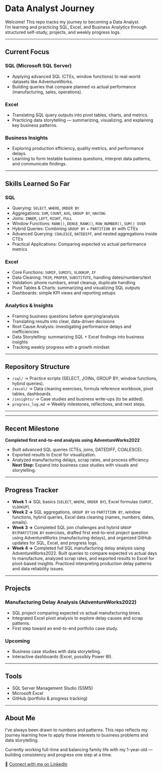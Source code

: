 # Data Analyst Journey  

Welcome! This repo tracks my journey to becoming a Data Analyst.  
I’m learning and practicing SQL, Excel, and Business Analytics through structured self-study, projects, and weekly progress logs.

---

## Current Focus  

### SQL (Microsoft SQL Server)
- Applying advanced SQL (CTEs, window functions) to real-world datasets like AdventureWorks.  
- Building queries that compare planned vs actual performance (manufacturing, sales, operations).  

### Excel
- Translating SQL query outputs into pivot tables, charts, and metrics.  
- Practicing data storytelling — summarizing, visualizing, and explaining key business patterns.  

### Business Insights
- Exploring production efficiency, quality metrics, and performance delays.  
- Learning to form testable business questions, interpret data patterns, and communicate findings.

---

## Skills Learned So Far  

### SQL
- Querying: `SELECT`, `WHERE`, `ORDER BY`  
- Aggregations: `SUM`, `COUNT`, `AVG`, `GROUP BY`, `HAVING`  
- Joins: `INNER`, `LEFT`, `RIGHT`, `FULL`  
- Window Functions: `RANK()`, `DENSE_RANK()`, `ROW_NUMBER()`, `SUM() OVER`  
- Hybrid Queries: Combining `GROUP BY` + `PARTITION BY` with CTEs  
- Advanced Querying: `COALESCE`, `DATEDIFF`, and nested aggregations inside CTEs  
- Practical Applications: Comparing expected vs actual performance metrics  

### Excel
- Core Functions: `SUMIF`, `SUMIFS`, `VLOOKUP`, `IF`  
- Data Cleaning: `TRIM`, `PROPER`, `SUBSTITUTE`, handling dates/numbers/text  
- Validation: phone numbers, email cleanup, duplicate handling  
- Pivot Tables & Charts: summarizing and visualizing SQL outputs  
- Dashboards: simple KPI views and reporting setups  

### Analytics & Insights
- Framing business questions before querying/analysis  
- Translating results into clear, data-driven decisions  
- Root Cause Analysis: investigating performance delays and inefficiencies  
- Data Storytelling: summarizing SQL + Excel findings into business insights  
- Tracking weekly progress with a growth mindset  

---

## Repository Structure
- `/sql/` → Practice scripts (SELECT, JOINs, GROUP BY, window functions, hybrid queries).  
- `/excel/` → Data cleaning exercises, formula reference workbook, pivot tables, dashboards.  
- `/insights/` → Case studies and business write-ups (to be added).  
- `progress_log.md` → Weekly milestones, reflections, and next steps.  

---


---

## Recent Milestone  

**Completed first end-to-end analysis using AdventureWorks2022**  
- Built advanced SQL queries (CTEs, joins, DATEDIFF, COALESCE).  
- Exported results to Excel for visualization.  
- Analyzed manufacturing delays, scrap rates, and process efficiency.  
**Next Step:** Expand into business case studies with visuals and storytelling.

---

## Progress Tracker  

- **Week 1 →** SQL basics (`SELECT`, `WHERE`, `ORDER BY`), Excel formulas (`SUMIF`, `VLOOKUP`).  
- **Week 2 →** SQL aggregations, `GROUP BY` vs `PARTITION BY`, window functions, hybrid queries, Excel data cleaning (names, numbers, dates, emails).  
- **Week 3 →** Completed SQL join challenges and hybrid `GROUP BY`/`PARTITION BY` exercises, drafted first end-to-end project question using AdventureWorks (manufacturing delays), and organized GitHub updates for SQL, Excel, and progress logs.  
- **Week 4 →** Completed full SQL manufacturing delay analysis using AdventureWorks2022. Built queries to compare expected vs actual days to manufacture, analyzed scrap rates, and exported results to Excel for pivot-based insights. Practiced interpreting production delay patterns and data reliability issues.

---

## Projects  

### Manufacturing Delay Analysis (AdventureWorks2022)
- SQL project comparing expected vs actual manufacturing times.  
- Integrated Excel pivot analysis to explore delay causes and scrap patterns.  
- First step toward an end-to-end portfolio case study.  

### Upcoming
- Business case studies with data storytelling.  
- Interactive dashboards (Excel, possibly Power BI).

---

## Tools  

- SQL Server Management Studio (SSMS)  
- Microsoft Excel  
- GitHub (portfolio & progress tracking)

---

## About Me  

I’ve always been drawn to numbers and patterns. This repo reflects my journey learning how to apply those interests to business problems and data storytelling.  

Currently working full-time and balancing family life with my 1-year-old — building consistency and progress one step at a time.  

📎 [Connect with me on LinkedIn](https://www.linkedin.com/in/steven-morrissette-0a24b615a/)
